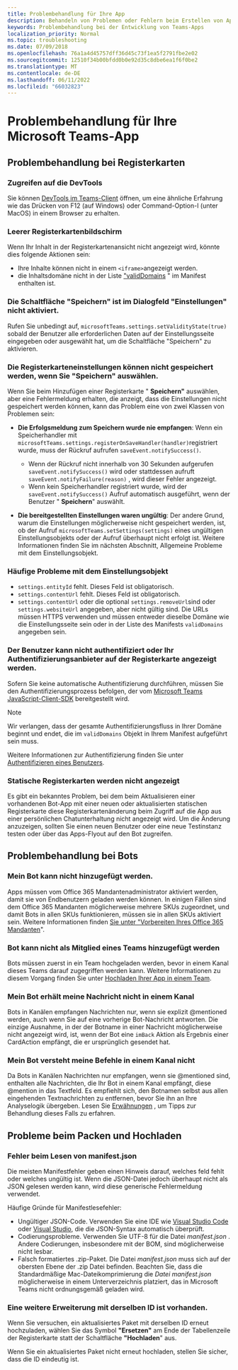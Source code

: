 ```yaml
---
title: Problembehandlung für Ihre App
description: Behandeln von Problemen oder Fehlern beim Erstellen von Apps für Microsoft Teams
keywords: Problembehandlung bei der Entwicklung von Teams-Apps
localization_priority: Normal
ms.topic: troubleshooting
ms.date: 07/09/2018
ms.openlocfilehash: 76a1a4d45757dff36d45c73f1ea5f2791fbe2e02
ms.sourcegitcommit: 12510f34b00bfdd0b0e92d35c8dbe6ea1f6f0be2
ms.translationtype: MT
ms.contentlocale: de-DE
ms.lasthandoff: 06/11/2022
ms.locfileid: "66032823"
---
```

# <a name="troubleshoot-your-microsoft-teams-app"></a>Problembehandlung für Ihre Microsoft Teams-App

## <a name="troubleshooting-tabs"></a>Problembehandlung bei Registerkarten

### <a name="accessing-the-devtools"></a>Zugreifen auf die DevTools

Sie können [DevTools im Teams-Client](~/tabs/how-to/developer-tools.md) öffnen, um eine ähnliche Erfahrung wie das Drücken von F12 (auf Windows) oder Command-Option-I (unter MacOS) in einem Browser zu erhalten.

### <a name="blank-tab-screen"></a>Leerer Registerkartenbildschirm

Wenn Ihr Inhalt in der Registerkartenansicht nicht angezeigt wird, könnte dies folgende Aktionen sein:

* Ihre Inhalte können nicht in einem `<iframe>`angezeigt werden.
* die Inhaltsdomäne nicht in der Liste ["validDomains](~/resources/schema/manifest-schema.md#validdomains) " im Manifest enthalten ist.

### <a name="the-save-button-isnt-enabled-on-the-settings-dialog"></a>Die Schaltfläche "Speichern" ist im Dialogfeld "Einstellungen" nicht aktiviert.

Rufen Sie unbedingt auf, `microsoftTeams.settings.setValidityState(true)` sobald der Benutzer alle erforderlichen Daten auf der Einstellungsseite eingegeben oder ausgewählt hat, um die Schaltfläche "Speichern" zu aktivieren.

### <a name="the-tab-settings-cant-be-saved-on-selecting-save"></a>Die Registerkarteneinstellungen können nicht gespeichert werden, wenn Sie "Speichern" auswählen.

Wenn Sie beim Hinzufügen einer Registerkarte " **Speichern"** auswählen, aber eine Fehlermeldung erhalten, die anzeigt, dass die Einstellungen nicht gespeichert werden können, kann das Problem eine von zwei Klassen von Problemen sein:

* **Die Erfolgsmeldung zum Speichern wurde nie empfangen**: Wenn ein Speicherhandler mit `microsoftTeams.settings.registerOnSaveHandler(handler)`registriert wurde, muss der Rückruf aufrufen `saveEvent.notifySuccess()`.

  * Wenn der Rückruf nicht innerhalb von 30 Sekunden aufgerufen `saveEvent.notifySuccess()` wird oder stattdessen aufruft `saveEvent.notifyFailure(reason)` , wird dieser Fehler angezeigt.
  * Wenn kein Speicherhandler registriert wurde, wird der `saveEvent.notifySuccess()` Aufruf automatisch ausgeführt, wenn der Benutzer " **Speichern**" auswählt.

* **Die bereitgestellten Einstellungen waren ungültig**: Der andere Grund, warum die Einstellungen möglicherweise nicht gespeichert werden, ist, ob der Aufruf `microsoftTeams.setSettings(settings)` eines ungültigen Einstellungsobjekts oder der Aufruf überhaupt nicht erfolgt ist. Weitere Informationen finden Sie im nächsten Abschnitt, Allgemeine Probleme mit dem Einstellungsobjekt.

### <a name="common-problems-with-the-settings-object"></a>Häufige Probleme mit dem Einstellungsobjekt

* `settings.entityId` fehlt. Dieses Feld ist obligatorisch.
* `settings.contentUrl` fehlt. Dieses Feld ist obligatorisch.
* `settings.contentUrl` oder die optional `settings.removeUrl`sind oder `settings.websiteUrl` angegeben, aber nicht gültig sind. Die URLs müssen HTTPS verwenden und müssen entweder dieselbe Domäne wie die Einstellungsseite sein oder in der Liste des Manifests `validDomains` angegeben sein.

### <a name="cant-authenticate-the-user-or-display-your-auth-provider-in-your-tab"></a>Der Benutzer kann nicht authentifiziert oder Ihr Authentifizierungsanbieter auf der Registerkarte angezeigt werden.

Sofern Sie keine automatische Authentifizierung durchführen, müssen Sie den Authentifizierungsprozess befolgen, der vom [Microsoft Teams JavaScript-Client-SDK](/javascript/api/overview/msteams-client) bereitgestellt wird.

> [!NOTE]
>Wir verlangen, dass der gesamte Authentifizierungsfluss in Ihrer Domäne beginnt und endet, die im `validDomains` Objekt in Ihrem Manifest aufgeführt sein muss.

Weitere Informationen zur Authentifizierung finden Sie unter [Authentifizieren eines Benutzers](~/concepts/authentication/authentication.md).

### <a name="static-tabs-not-showing-up"></a>Statische Registerkarten werden nicht angezeigt

Es gibt ein bekanntes Problem, bei dem beim Aktualisieren einer vorhandenen Bot-App mit einer neuen oder aktualisierten statischen Registerkarte diese Registerkartenänderung beim Zugriff auf die App aus einer persönlichen Chatunterhaltung nicht angezeigt wird.  Um die Änderung anzuzeigen, sollten Sie einen neuen Benutzer oder eine neue Testinstanz testen oder über das Apps-Flyout auf den Bot zugreifen.

## <a name="troubleshooting-bots"></a>Problembehandlung bei Bots

### <a name="cant-add-my-bot"></a>Mein Bot kann nicht hinzugefügt werden.

Apps müssen vom Office 365 Mandantenadministrator aktiviert werden, damit sie von Endbenutzern geladen werden können. In einigen Fällen sind dem Office 365 Mandanten möglicherweise mehrere SKUs zugeordnet, und damit Bots in allen SKUs funktionieren, müssen sie in allen SKUs aktiviert sein. Weitere Informationen finden [Sie unter "Vorbereiten Ihres Office 365 Mandanten](~/concepts/build-and-test/prepare-your-o365-tenant.md)".

### <a name="cant-add-bot-as-a-member-of-a-team"></a>Bot kann nicht als Mitglied eines Teams hinzugefügt werden

Bots müssen zuerst in ein Team hochgeladen werden, bevor in einem Kanal dieses Teams darauf zugegriffen werden kann. Weitere Informationen zu diesem Vorgang finden Sie unter [Hochladen Ihrer App in einem Team](~/concepts/deploy-and-publish/apps-upload.md).

### <a name="my-bot-doesnt-get-my-message-in-a-channel"></a>Mein Bot erhält meine Nachricht nicht in einem Kanal

Bots in Kanälen empfangen Nachrichten nur, wenn sie explizit @mentioned werden, auch wenn Sie auf eine vorherige Bot-Nachricht antworten. Die einzige Ausnahme, in der der Botname in einer Nachricht möglicherweise nicht angezeigt wird, ist, wenn der Bot eine `imBack` Aktion als Ergebnis einer CardAction empfängt, die er ursprünglich gesendet hat.

### <a name="my-bot-doesnt-understand-my-commands-when-in-a-channel"></a>Mein Bot versteht meine Befehle in einem Kanal nicht

Da Bots in Kanälen Nachrichten nur empfangen, wenn sie @mentioned sind, enthalten alle Nachrichten, die Ihr Bot in einem Kanal empfängt, diese @mention in das Textfeld. Es empfiehlt sich, den Botnamen selbst aus allen eingehenden Textnachrichten zu entfernen, bevor Sie ihn an Ihre Analyselogik übergeben. Lesen Sie [Erwähnungen](../bots/how-to/conversations/channel-and-group-conversations.md#work-with-mentions) , um Tipps zur Behandlung dieses Falls zu erfahren.

## <a name="issues-with-packaging-and-uploading"></a>Probleme beim Packen und Hochladen

### <a name="error-while-reading-manifestjson"></a>Fehler beim Lesen von manifest.json

Die meisten Manifestfehler geben einen Hinweis darauf, welches feld fehlt oder welches ungültig ist. Wenn die JSON-Datei jedoch überhaupt nicht als JSON gelesen werden kann, wird diese generische Fehlermeldung verwendet.

Häufige Gründe für Manifestlesefehler:

* Ungültiger JSON-Code. Verwenden Sie eine IDE wie [Visual Studio Code](https://code.visualstudio.com) oder [Visual Studio](https://www.visualstudio.com/vs/), die die JSON-Syntax automatisch überprüft.
* Codierungsprobleme. Verwenden Sie UTF-8 für die Datei *manifest.json* . Andere Codierungen, insbesondere mit der BOM, sind möglicherweise nicht lesbar.
* Falsch formatiertes .zip-Paket. Die Datei *manifest.json* muss sich auf der obersten Ebene der .zip Datei befinden. Beachten Sie, dass die Standardmäßige Mac-Dateikomprimierung die *Datei manifest.json* möglicherweise in einem Unterverzeichnis platziert, das in Microsoft Teams nicht ordnungsgemäß geladen wird.

### <a name="another-extension-with-same-id-exists"></a>Eine weitere Erweiterung mit derselben ID ist vorhanden.

Wenn Sie versuchen, ein aktualisiertes Paket mit derselben ID erneut hochzuladen, wählen Sie das Symbol **"Ersetzen"** am Ende der Tabellenzeile der Registerkarte statt der Schaltfläche **"Hochladen**" aus.

Wenn Sie ein aktualisiertes Paket nicht erneut hochladen, stellen Sie sicher, dass die ID eindeutig ist.
